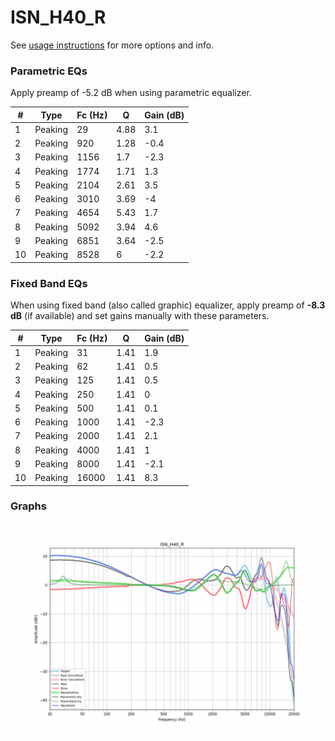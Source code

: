 # ISN_H40_R
See [usage instructions](https://github.com/jaakkopasanen/AutoEq#usage) for more options and info.

### Parametric EQs
Apply preamp of -5.2 dB when using parametric equalizer.

|   # | Type    |   Fc (Hz) |    Q |   Gain (dB) |
|-----|---------|-----------|------|-------------|
|   1 | Peaking |        29 | 4.88 |         3.1 |
|   2 | Peaking |       920 | 1.28 |        -0.4 |
|   3 | Peaking |      1156 | 1.7  |        -2.3 |
|   4 | Peaking |      1774 | 1.71 |         1.3 |
|   5 | Peaking |      2104 | 2.61 |         3.5 |
|   6 | Peaking |      3010 | 3.69 |        -4   |
|   7 | Peaking |      4654 | 5.43 |         1.7 |
|   8 | Peaking |      5092 | 3.94 |         4.6 |
|   9 | Peaking |      6851 | 3.64 |        -2.5 |
|  10 | Peaking |      8528 | 6    |        -2.2 |

### Fixed Band EQs
When using fixed band (also called graphic) equalizer, apply preamp of **-8.3 dB** (if available) and set gains manually with these parameters.

|   # | Type    |   Fc (Hz) |    Q |   Gain (dB) |
|-----|---------|-----------|------|-------------|
|   1 | Peaking |        31 | 1.41 |         1.9 |
|   2 | Peaking |        62 | 1.41 |         0.5 |
|   3 | Peaking |       125 | 1.41 |         0.5 |
|   4 | Peaking |       250 | 1.41 |         0   |
|   5 | Peaking |       500 | 1.41 |         0.1 |
|   6 | Peaking |      1000 | 1.41 |        -2.3 |
|   7 | Peaking |      2000 | 1.41 |         2.1 |
|   8 | Peaking |      4000 | 1.41 |         1   |
|   9 | Peaking |      8000 | 1.41 |        -2.1 |
|  10 | Peaking |     16000 | 1.41 |         8.3 |

### Graphs
![](./ISN_H40_R.png)

